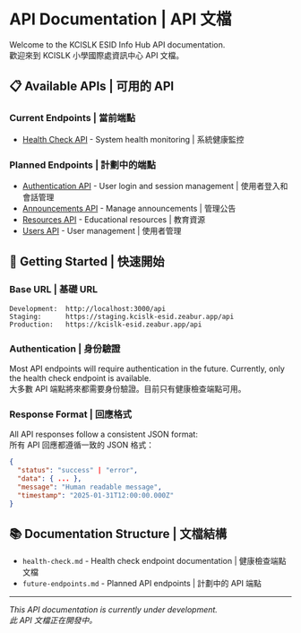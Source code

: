 # API Documentation | API 文檔

Welcome to the KCISLK ESID Info Hub API documentation.  
歡迎來到 KCISLK 小學國際處資訊中心 API 文檔。

## 📋 Available APIs | 可用的 API

### Current Endpoints | 當前端點
- [Health Check API](./health-check.md) - System health monitoring | 系統健康監控

### Planned Endpoints | 計劃中的端點
- [Authentication API](./future-endpoints.md#authentication) - User login and session management | 使用者登入和會話管理
- [Announcements API](./future-endpoints.md#announcements) - Manage announcements | 管理公告
- [Resources API](./future-endpoints.md#resources) - Educational resources | 教育資源
- [Users API](./future-endpoints.md#users) - User management | 使用者管理

## 🚀 Getting Started | 快速開始

### Base URL | 基礎 URL
```
Development:  http://localhost:3000/api
Staging:      https://staging.kcislk-esid.zeabur.app/api
Production:   https://kcislk-esid.zeabur.app/api
```

### Authentication | 身份驗證
Most API endpoints will require authentication in the future. Currently, only the health check endpoint is available.  
大多數 API 端點將來都需要身份驗證。目前只有健康檢查端點可用。

### Response Format | 回應格式
All API responses follow a consistent JSON format:  
所有 API 回應都遵循一致的 JSON 格式：

```json
{
  "status": "success" | "error",
  "data": { ... },
  "message": "Human readable message",
  "timestamp": "2025-01-31T12:00:00.000Z"
}
```

## 📚 Documentation Structure | 文檔結構

- `health-check.md` - Health check endpoint documentation | 健康檢查端點文檔
- `future-endpoints.md` - Planned API endpoints | 計劃中的 API 端點

---

*This API documentation is currently under development.*  
*此 API 文檔正在開發中。*